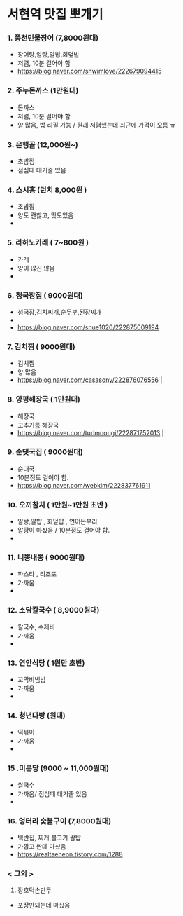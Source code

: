 # 서현역 맛집 뽀개기

### 1. 풍천민물장어 (7,8000원대)
* 장어탕,알탕,알밥,회덮밥 
* 저렴, 10분 걸어야 함 
* https://blog.naver.com/shwimlove/222679094415 

### 2. 주누돈까스 (1만원대)
* 돈까스
* 저렴, 10분 걸어야 함 
* 양 많음, 밥 리필 가능 / 원래 저렴했는데 최근에 가격이 오름 ㅠ

### 3. 은행골 (12,000원~)
*  초밥집
*  점심때 대기줄 있음  

### 4. 스시홍 (런치 8,000원 )
*  초밥집
*  양도 괜찮고, 맛도있음     
*

### 5. 라하노카레 ( 7~800원 )
*  카레
*  양이 많진 않음      
*

### 6. 청국장집 ( 9000원대)
*  청국장,김치찌개,순두부,된장찌개 
*  
* https://blog.naver.com/snue1020/222875009194 

### 7. 김치찜 ( 9000원대)
*  김치찜
*  양 많음  
* https://blog.naver.com/casasony/222876076556   |

### 8. 양평해장국 ( 1만원대)
*  해장국
*  고추기름 해장국 
*  https://blog.naver.com/turlmoongi/222871752013 |                                                          
 
### 9. 순댓국집 ( 9000원대)
*  순대국
*  10분정도 걸어야 함.  
*  https://blog.naver.com/webkim/222837761911

### 10. 오끼참치 ( 1만원~1만원 초반 )
*  알탕,알밥 , 회덮밥 , 연어돈부리
*  알탕이 마싰음 / 10분정도 걸어야 함. 
*  

### 11. 니뽕내뽕 ( 9000원대)
*  파스타 , 리조또
*  가까움
*  

### 12. 소담칼국수 (  8,9000원대)
*  칼국수, 수제비
*  가까움
*  

### 13. 연안식당 ( 1원만 초반)
*  꼬막비빔밥
*  가까움
*  

### 14. 청년다방 (원대)
*  떡볶이
*  가까움
*  
 
### 15 .미분당 (9000 ~ 11,000원대)
*  쌀국수
*  가까움/ 점심때 대기줄 있음 
*  

### 16. 엉터리 숯불구이  (7,8000원대)
*  백반집, 찌개,불고기 쌈밥
*  가깝고 싼데 마싰음 
*  https://realtaeheon.tistory.com/1288    

### < 그외 >                                           
1. 장호덕손만두
* 포장만되는데 마싰음
